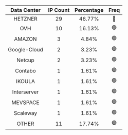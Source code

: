 | Data Center | IP Count | Percentage | Freq |
|:------------:|:--------:|:-----------:|:-----:|
| HETZNER | 29 | 46.77% | 🔴 |
| OVH | 10 | 16.13% | 🟢 |
| AMAZON | 3 | 4.84% | 🟢 |
| Google-Cloud | 2 | 3.23% | 🟢 |
| Netcup | 2 | 3.23% | 🟢 |
| Contabo | 1 | 1.61% | 🟢 |
| IKOULA | 1 | 1.61% | 🟢 |
| Interserver | 1 | 1.61% | 🟢 |
| MEVSPACE | 1 | 1.61% | 🟢 |
| Scaleway | 1 | 1.61% | 🟢 |
| OTHER | 11 | 17.74% | 🟢 |